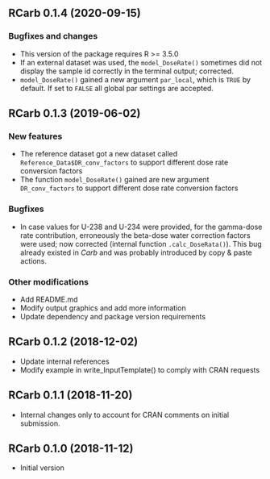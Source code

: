 




<!-- NEWS.md was auto-generated by NEWS.Rmd. Please DO NOT edit by hand!-->

## RCarb 0.1.4 (2020-09-15)

### Bugfixes and changes

  - This version of the package requires R \>= 3.5.0
  - If an external dataset was used, the `model_DoseRate()` sometimes
    did not display the sample id correctly in the terminal output;
    corrected.
  - `model_DoseRate()` gained a new argument `par_local`, which is
    `TRUE` by default. If set to `FALSE` all global par settings are
    accepted.

## RCarb 0.1.3 (2019-06-02)

### New features

  - The reference dataset got a new dataset called
    `Reference_Data$DR_conv_factors` to support different dose rate
    conversion factors
  - The function `model_DoseRate()` gained are new argument
    `DR_conv_factors` to support different dose rate conversion factors

### Bugfixes

  - In case values for U-238 and U-234 were provided, for the gamma-dose
    rate contribution, erroneously the beta-dose water correction
    factors were used; now corrected (internal function
    `.calc_DoseRata()`). This bug already existed in *Carb* and was
    probably introduced by copy & paste actions.

### Other modifications

  - Add README.md
  - Modify output graphics and add more information
  - Update dependency and package version requirements

## RCarb 0.1.2 (2018-12-02)

  - Update internal references
  - Modify example in write\_InputTemplate() to comply with CRAN
    requests

## RCarb 0.1.1 (2018-11-20)

  - Internal changes only to account for CRAN comments on initial
    submission.

## RCarb 0.1.0 (2018-11-12)

  - Initial version
